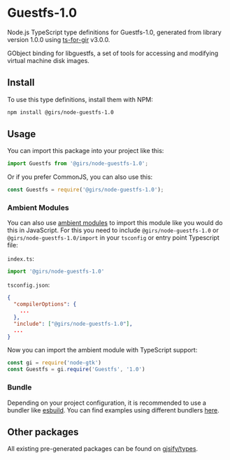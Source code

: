 
# Guestfs-1.0

Node.js TypeScript type definitions for Guestfs-1.0, generated from library version 1.0.0 using [ts-for-gir](https://github.com/gjsify/ts-for-gir) v3.0.0.

GObject binding for libguestfs, a set of tools for accessing and modifying virtual machine disk images.

## Install

To use this type definitions, install them with NPM:
```bash
npm install @girs/node-guestfs-1.0
```

## Usage

You can import this package into your project like this:
```ts
import Guestfs from '@girs/node-guestfs-1.0';
```

Or if you prefer CommonJS, you can also use this:
```ts
const Guestfs = require('@girs/node-guestfs-1.0');
```

### Ambient Modules

You can also use [ambient modules](https://github.com/gjsify/ts-for-gir/tree/main/packages/cli#ambient-modules) to import this module like you would do this in JavaScript.
For this you need to include `@girs/node-guestfs-1.0` or `@girs/node-guestfs-1.0/import` in your `tsconfig` or entry point Typescript file:

`index.ts`:
```ts
import '@girs/node-guestfs-1.0'
```

`tsconfig.json`:
```json
{
  "compilerOptions": {
    ...
  },
  "include": ["@girs/node-guestfs-1.0"],
  ...
}
```

Now you can import the ambient module with TypeScript support: 

```ts
const gi = require('node-gtk')
const Guestfs = gi.require('Guestfs', '1.0')
```


### Bundle

Depending on your project configuration, it is recommended to use a bundler like [esbuild](https://esbuild.github.io/). You can find examples using different bundlers [here](https://github.com/gjsify/ts-for-gir/tree/main/examples).

## Other packages

All existing pre-generated packages can be found on [gjsify/types](https://github.com/gjsify/types).

